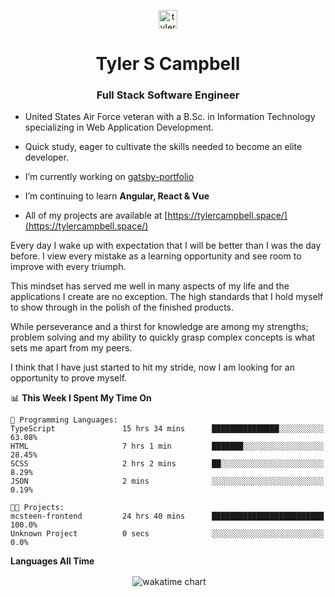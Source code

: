 <p align="center">
<a href="https://linkedin.com/in/tyler-campbell36" target="blank"><img align="center" src="https://cdn.jsdelivr.net/npm/simple-icons@3.0.1/icons/linkedin.svg" alt="tyler-campbell36" height="30" width="30" /></a>
</p>
<h1 align="center">Tyler S Campbell</h1>
<h3 align="center">Full Stack Software Engineer</h3>

* United States Air Force veteran with a B.Sc. in Information Technology specializing in Web Application Development. 

* Quick study, eager to cultivate the skills needed to become an elite developer.

* I’m currently working on [gatsby-portfolio](https://github.com/t36campbell/gatsby-portfolio)

* I’m continuing to learn **Angular, React & Vue**

* All of my projects are available at [https://tylercampbell.space/](https://tylercampbell.space/)

Every day I wake up with expectation that I will be better than I was the day before. I view every mistake as a learning opportunity and see room to improve with every triumph.

This mindset has served me well in many aspects of my life and the applications I create are no exception. The high standards that I hold myself to show through in the polish of the finished products.

While perseverance and a thirst for knowledge are among my strengths; problem solving and my ability to quickly grasp complex concepts is what sets me apart from my peers.

I think that I have just started to hit my stride, now I am looking for an opportunity to prove myself.

<!--START_SECTION:waka-->
📊 **This Week I Spent My Time On** 

```text
💬 Programming Languages: 
TypeScript               15 hrs 34 mins      ███████████████░░░░░░░░░░   63.08% 
HTML                     7 hrs 1 min         ███████░░░░░░░░░░░░░░░░░░   28.45% 
SCSS                     2 hrs 2 mins        ██░░░░░░░░░░░░░░░░░░░░░░░   8.29% 
JSON                     2 mins              ░░░░░░░░░░░░░░░░░░░░░░░░░   0.19%

🐱‍💻 Projects: 
mcsteen-frontend         24 hrs 40 mins      █████████████████████████   100.0% 
Unknown Project          0 secs              ░░░░░░░░░░░░░░░░░░░░░░░░░   0.0%

```


<!--END_SECTION:waka-->
**Languages All Time** 
<p align="center">&nbsp;<img align="center" alt="wakatime chart"
src="https://wakatime.com/share/@738aac7f-8868-4bc3-a1df-4c36703ee4b6/f86255e0-cf1e-483e-9ae4-5c0fdb9a56f8.png"/></p>

